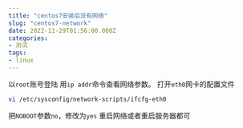 ```yaml
---
title: "centos7安装后没有网络"
slug: "centos7-network"
date: 2022-11-29T01:56:00.000Z
categories:
- 测试
tags:
- linux
---
```



以`root`账号登陆
用`ip addr`命令查看网络参数。
打开`eth0`网卡的配置文件

```bash
vi /etc/sysconfig/network-scripts/ifcfg-eth0
```

把`NOBOOT`参数`no`，修改为`yes`
重启网络或者重启服务器都可
